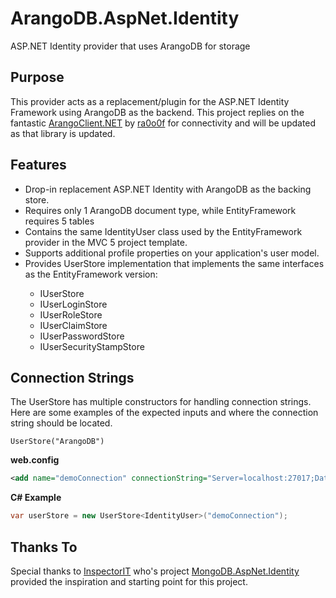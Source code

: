 ArangoDB.AspNet.Identity
=======================

ASP.NET Identity provider that uses ArangoDB for storage

## Purpose ##

This provider acts as a replacement/plugin for the ASP.NET Identity Framework using ArangoDB as the backend.
This project replies on the fantastic [ArangoClient.NET](https://github.com/ra0o0f/arangoclient.net) by [ra0o0f](https://github.com/ra0o0f)
for connectivity and will be updated as that library is updated.

## Features ##
* Drop-in replacement ASP.NET Identity with ArangoDB as the backing store.
* Requires only 1 ArangoDB document type, while EntityFramework requires 5 tables
* Contains the same IdentityUser class used by the EntityFramework provider in the MVC 5 project template.
* Supports additional profile properties on your application's user model.
* Provides UserStore<TUser> implementation that implements the same interfaces as the EntityFramework version:
    * IUserStore<TUser>
    * IUserLoginStore<TUser>
    * IUserRoleStore<TUser>
    * IUserClaimStore<TUser>
    * IUserPasswordStore<TUser>
    * IUserSecurityStampStore<TUser>

## Connection Strings ##
The UserStore has multiple constructors for handling connection strings. Here are some examples of the expected inputs and where the connection string should be located.



<code>UserStore("ArangoDB")</code>

**web.config**
```xml
<add name="demoConnection" connectionString="Server=localhost:27017;Database=SomeDB;User Id=SomeUser;Password=SomePassword" />
```

**C# Example**

```C#
var userStore = new UserStore<IdentityUser>("demoConnection");
```


## Thanks To ##

Special thanks to [InspectorIT](https://github.com/InspectorIT) who's project [MongoDB.AspNet.Identity](https://github.com/InspectorIT/MongoDB.AspNet.Identity) 
provided the inspiration and starting point for this project.
